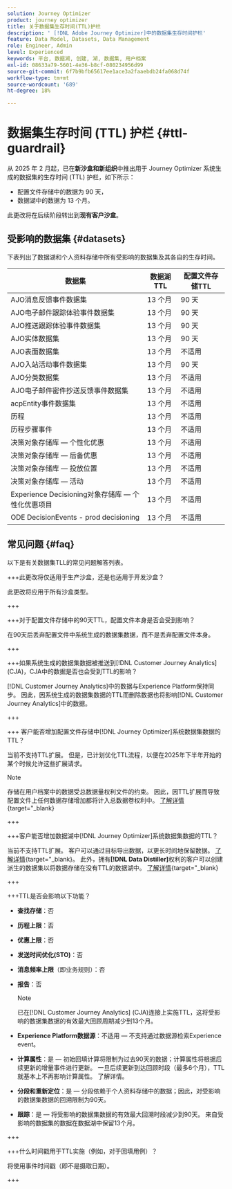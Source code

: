 ```yaml
---
solution: Journey Optimizer
product: journey optimizer
title: 关于数据集生存时间(TTL)护栏
description: ' [!DNL Adobe Journey Optimizer]中的数据集生存时间护栏'
feature: Data Model, Datasets, Data Management
role: Engineer, Admin
level: Experienced
keywords: 平台, 数据湖, 创建, 湖, 数据集, 用户档案
exl-id: 08633a79-5601-4e36-b8cf-080234956d99
source-git-commit: 6f7b9bfb65617ee1ace3a2faaebdb24fa068d74f
workflow-type: tm+mt
source-wordcount: '689'
ht-degree: 18%

---
```


# 数据集生存时间 (TTL) 护栏 {#ttl-guardrail}

从 2025 年 2 月起，已在&#x200B;**新沙盒和新组织**&#x200B;中推出用于 Journey Optimizer 系统生成的数据集的生存时间 (TTL) 护栏，如下所示：

* 配置文件存储中的数据为 90 天，
* 数据湖中的数据为 13 个月。

此更改将在后续阶段转出到&#x200B;**现有客户沙盒**。

## 受影响的数据集 {#datasets}

下表列出了数据湖和个人资料存储中所有受影响的数据集及其各自的生存时间。

| 数据集 | 数据湖TTL | 配置文件存储TTL |
|------|-----|-----|
| AJO消息反馈事件数据集 | 13 个月 | 90 天 |
| AJO电子邮件跟踪体验事件数据集 | 13 个月 | 90 天 |
| AJO推送跟踪体验事件数据集 | 13 个月 | 90 天 |
| AJO实体数据集 | 13 个月 | 90 天 |
| AJO表面数据集 | 13 个月 | 不适用 |
| AJO入站活动事件数据集 | 13 个月 | 90 天 |
| AJO分类数据集 | 13 个月 | 不适用 |
| AJO电子邮件密件抄送反馈事件数据集 | 13 个月 | 不适用 |
| acpEntity事件数据集 | 13 个月 | 不适用 |
| 历程 | 13 个月 | 不适用 |
| 历程步骤事件 | 13 个月 | 不适用 |
| 决策对象存储库 — 个性化优惠 | 13 个月 | 不适用 |
| 决策对象存储库 — 后备优惠 | 13 个月 | 不适用 |
| 决策对象存储库 — 投放位置 | 13 个月 | 不适用 |
| 决策对象存储库 — 活动 | 13 个月 | 不适用 |
| Experience Decisioning对象存储库 — 个性化优惠项目 | 13 个月 | 不适用 |
| ODE DecisionEvents - prod decisioning | 13 个月 | 不适用 |

## 常见问题 {#faq}

以下是有关数据集TLL的常见问题解答列表。

+++此更改将仅适用于生产沙盒，还是也适用于开发沙盒？

此更改将应用于所有沙盒类型。

+++

+++对于配置文件存储中的90天TTL，配置文件本身是否会受到影响？

在90天后丢弃配置文件中系统生成的数据集数据，而不是丢弃配置文件本身。

+++

+++如果系统生成的数据集数据被推送到[!DNL Customer Journey Analytics] (CJA)，CJA中的数据是否也会受到TTL的影响？

[!DNL Customer Journey Analytics]中的数据与Experience Platform保持同步。 因此，因系统生成的数据集数据的TTL而删除数据也将影响[!DNL Customer Journey Analytics]中的数据。

+++

+++ 客户能否增加配置文件存储中[!DNL Journey Optimizer]系统数据集数据的TTL？ 

当前不支持TTL扩展。 但是，已计划优化TTL流程，以便在2025年下半年开始的某个时候允许这些扩展请求。

>[!NOTE]
>
>存储在用户档案中的数据受总数据量权利文件的约束。 因此，因TTL扩展而导致配置文件上任何数据存储增加都将计入总数据卷权利中。 [了解详情](https://experienceleague.adobe.com/docs/experience-platform/landing/license/total-data-volume.html){target=&quot;_blank}

+++

+++客户能否增加数据湖中[!DNL Journey Optimizer]系统数据集数据的TTL？ 

当前不支持TTL扩展。 客户可以通过目标导出数据，以更长时间地保留数据。 [了解详情](https://experienceleague.adobe.com/docs/experience-platform/destinations/ui/activate/export-datasets.html){target=&quot;_blank}。 此外，拥有&#x200B;**[!DNL Data Distiller]**&#x200B;权利的客户可以创建派生的数据集以将数据存储在没有TTL的数据湖中。 [了解详情](https://experienceleague.adobe.com/en/docs/experience-platform/query/data-distiller/derived-datasets/overview){target=&quot;_blank}

+++

+++TTL是否会影响以下功能？ 

* **查找存储**：否
* **历程上限**：否
* **优惠上限**：否
* **发送时间优化(STO)**：否
* **消息频率上限**（即业务规则）：否
* **报告**：否

  >[!NOTE]
  >
  >已在[!DNL Customer Journey Analytics] (CJA)连接上实施TTL，这将受影响的数据集数据的有效最大回顾周期减少到13个月。

* **Experience Platform数据源**：不适用 — 不支持通过数据源检索Experience event。
* **计算属性**：是 — 初始回填计算将限制为过去90天的数据；计算属性将根据后续更新的增量事件进行更新。 一旦后续更新到达回顾时段（最多6个月），TTL就基本上不再影响计算属性。 了解详情。
* **分段和重新定位**：是 — 分段依赖于个人资料存储中的数据；因此，对受影响的数据集数据的回溯限制为90天。
* **跟踪**：是 — 将受影响的数据集数据的有效最大回溯时段减少到90天。 来自受影响的数据集的数据在数据湖中保留13个月。

+++

+++什么时间戳用于TTL实施（例如，对于回填用例）？ 

将使用事件时间戳（即不是摄取日期）。

+++
